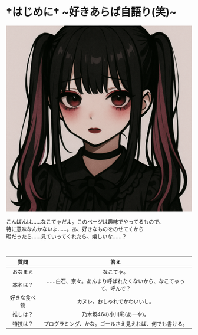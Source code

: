 # †はじめに† ~好きあらば自語り(笑)~
<div class="main-image">
    <img src="../images/なこてゃ.png">
    <p>こんばんは……なこてゃだよ。このページは趣味でやってるもので、<br>
    特に意味なんかないよ……。あ、好きなものをのせてくから<br>
    暇だったら……見ていってくれたら、嬉しいな……？</p>
</div>

<br>

|質問|答え|
|:---:|:---:|
|おなまえ|なこてゃ。|
|本名は？|……白石、奈々。あんまり呼ばれたくないから、なこてゃって、呼んで？|
|好きな食べ物|カヌレ。おしゃれでかわいいし。|
|推しは？|乃木坂46の小川彩(あーや)。|
|特技は？|プログラミング、かな。ゴールさえ見えれば、何でも書ける。|
